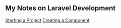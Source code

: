 ## My Notes on Laravel Development

[Starting a Project](/starting-a-project/README.md)
[Creating a Component](/creating-a-component/README.md)
